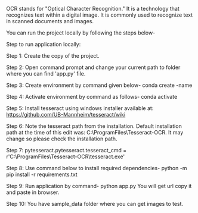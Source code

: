 OCR stands for "Optical Character Recognition." It is a technology that recognizes text within a digital image. It is commonly used to recognize text in scanned documents and images.

You can run the project locally by following the steps below-

Step to run application locally:

Step 1: Create the copy of the project.

Step 2: Open command prompt and change your current path to folder where you can find 'app.py' file.

Step 3: Create environment by command given below- conda create -name

Step 4: Activate environment by command as follows- conda activate

Step 5: Install tesseract using windows installer available at: https://github.com/UB-Mannheim/tesseract/wiki

Step 6: Note the tesseract path from the installation. Default installation path at the time of this edit was: C:\ProgramFiles\Tesseract-OCR. It may change so please check the installation path.

Step 7: pytesseract.pytesseract.tesseract_cmd = r'C:\ProgramFiles\Tesseract-OCR\tesseract.exe'

Step 8: Use command below to install required dependencies- python -m pip install -r requirements.txt

Step 9: Run application by command- python app.py You will get url copy it and paste in browser.

Step 10: You have sample_data folder where you can get images to test.